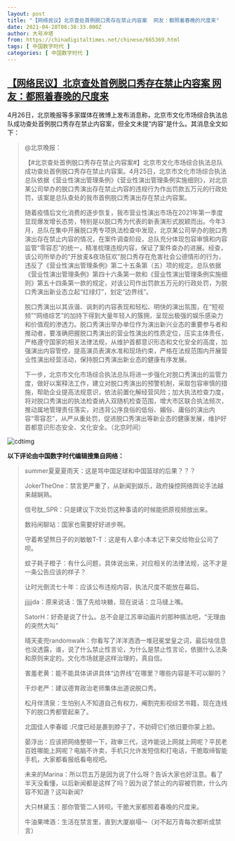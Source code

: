```yaml
---
layout: post
title: "【网络民议】北京查处首例脱口秀存在禁止内容案  网友：都照着春晚的尺度来"
date: 2021-04-28T06:38:33.000Z
author: 大号冲塔
from: https://chinadigitaltimes.net/chinese/665369.html
tags: [ 中国数字时代 ]
categories: [ 中国数字时代 ]
---
```

<!--1619591913000-->
[【网络民议】北京查处首例脱口秀存在禁止内容案  网友：都照着春晚的尺度来](https://chinadigitaltimes.net/chinese/665369.html)
------

<div>
<p>4月26日，北京晚报等多家媒体在微博上发布消息称，北京市文化市场综合执法总队成功查处首例脱口秀存在禁止内容案，但全文未提“内容”是什么。其消息全文如下：</p><blockquote><p>@北京晚报：</p><p>【#北京查处首例脱口秀存在禁止内容案#】北京市文化市场综合执法总队成功查处首例脱口秀存在禁止内容案。4月25日，北京市文化市场综合执法总队依据《营业性演出管理条例》《营业性演出管理条例实施细则》，对北京某公司举办的脱口秀演出存在禁止内容的违规行为作出罚款五万元的行政处罚，该案是总队查处的我市首例脱口秀演出存在禁止内容案。</p><p>随着疫情后文化消费的逐步恢复，我市营业性演出市场在2021年第一季度显现爆发增长态势，特别是以脱口秀为代表的新表演形式脱颖而出。今年3月，总队在集中开展脱口秀专项执法检查中发现，北京某公司举办的脱口秀演出存在禁止内容的情况，在案件调查阶段，总队充分体现包容审慎和内容监管“零容忍”的统一，精准梳理违规内容，保证了案件查办的进展。经查，该公司所举办的“开放麦&amp;夜场狂欢”脱口秀存在危害社会公德情形的行为，违反了《营业性演出管理条例》第二十五条第（五）项的规定。总队依据《营业性演出管理条例》第四十六条第一款和《营业性演出管理条例实施细则》第五十四条第一款的规定，对该公司作出罚款五万元的行政处罚，为脱口秀演出新业态立起“红绿灯”，划定“边界线”。</p><p>脱口秀演出以其诙谐、讽刺的内容表现和轻松、明快的演出氛围，在“短视频”“网络综艺”的加持下得到大量年轻人的簇拥，呈现出极强的娱乐感染力和价值观的渗透力。脱口秀演出举办单位作为演出新兴业态的重要参与者和推动者，要准确把握脱口秀演出的营业性演出的性质定位，压实主体责任，严格遵守国家的相关法律法规，从维护首都意识形态和文化安全的高度，加强演出内容管控，提高演员表演水准和现场约束，严格在法规范围内开展营业性演出经营活动，保持脱口秀演出新业态的健康有序发展。</p><p>下一步，北京市文化市场综合执法总队将进一步强化对脱口秀演出的监管力度，做好以案释法工作，建立对脱口秀演出的预警机制，采取包容审慎的措施，帮助企业提高法规意识，依法前置化解经营风险；加大执法检查力度，将对脱口秀演出的执法检查纳入双随机检查范围，增大市区联合执法频次，推动属地管理责任落实，对违背公序良俗的低俗、媚俗、庸俗的演出内容“零容忍”，从严从重处罚，促进脱口秀演出等新业态的健康发展，维护好首都意识形态安全、文化安全。（北京时间）</p></blockquote><p><img src="https://chinadigitaltimes.net/chinese/files/2021/04/脱口秀.png" alt="cdtimg" /></p><p><strong>以下评论由中国数字时代编辑搜集自网络：</strong></p><blockquote><p>summer夏夏夏雨天：这是骂中国足球和中国篮球的后果？？？</p><p>JokerTheOne：禁言更严重了，从新闻到娱乐，政府操控网络舆论手法越来越娴熟。</p><p>信号肽_SPR：只是建议下次处罚这种事请的时候能把原视频放出来。</p><p>数祃闲聊站：国家也需要好好进步啊。</p><p>守着希望熬日子的刘敏敏T-T：这是有人拿小本本记下来交给物业公司了呗。</p><p>蚊子耗子橙子：有什么问题，具体说出来，对应相关的法律法规，这不才是一条公告应该的样子？</p><p>让时光倒流七十年：应该公布违规内容，执法尺度不能放在幕后。</p><p>jjjjjda：原来说话：饿了先给块糖，现在说话：立马缝上嘴。</p><p>SatorH：好奇是说了什么。总不会是江苏审动画片的那种搞法吧，“无理由的突然大叫”</p><p>晴天麦兜randomwalk：你看写了洋洋洒洒一堆冠冕堂皇之词，最后啥信息也没透露，谁，说了什么禁止性言论，为什么是禁止性言论，依据什么法条和原则来定的。文化市场就是这样治理的，真自信。</p><p>害羞老黄：能不能具体讲讲具体“边界线”在哪里？哪些内容是不可以聊的？</p><p>干炒老严：建议德育政治老师集体出道说脱口秀。</p><p>松月伴清泉：生怕别人不知道自己有权力，阉割完影视综艺书籍，现在连线下的脱口秀都管起来了。</p><p>北国佳人李春姬 :尺度已经是裹到脖子了，不妨碍它们依旧要你蒙上脸。</p><p>晏浮出：应该把网络整顿一下，政审三代，这咋能说上网就上网呢？平民老百姓哪能上网呢？电脑不许卖，手机只允许发短信和打电话，干脆取缔智能手机，大家都看报纸看电视吧。</p><p>未来的Marina：所以罚五万是因为说了什么呀？告诉大家也好注意。看了半天没看懂，以后新闻都是这样了吗？因为说了禁止的内容被罚款，什么内容不知道？这叫新闻?</p><p>大只林黛玉：那你管管二人转呗。干脆大家都照着春晚的尺度来。</p><p>牛油果啤酒：生活在禁言里，直到大厦崩塌～（对不起万青每次都听成禁言）</p></blockquote>
</div>
